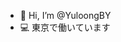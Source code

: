 - 👋 Hi, I’m @YuloongBY
- 💻 東京で働いています

<!---
YuloongBY/YuloongBY is a ✨ special ✨ repository because its `README.md` (this file) appears on your GitHub profile.
You can click the Preview link to take a look at your changes.
--->
